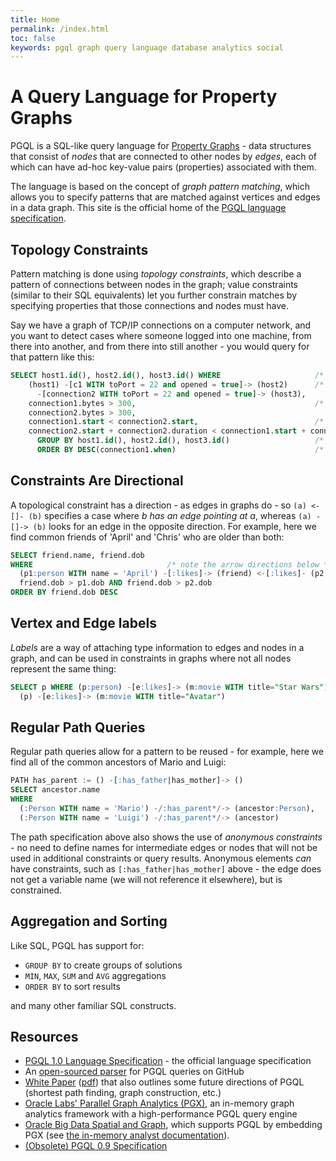 ```yaml
---
title: Home
permalink: /index.html
toc: false
keywords: pgql graph query language database analytics social
---
```


A Query Language for Property Graphs
====================================

PGQL is a SQL-like query language for [Property Graphs](https://github.com/tinkerpop/blueprints/wiki/Property-Graph-Model) - data structures that consist of *nodes* that are connected to other nodes by *edges*, each of which can have ad-hoc key-value pairs (properties) associated with them.

The language is based on the concept of *graph pattern matching*, which allows you to specify patterns that are matched against vertices and edges in a data graph.  This site is the official home of the [PGQL language specification](spec/1.0/).


Topology Constraints
--------------------

Pattern matching is done using *topology constraints*, which describe a pattern of connections between nodes
in the graph;  value constraints (similar to their SQL equivalents) let you further constrain matches by specifying
properties that those connections and nodes must have.

Say we have a graph of TCP/IP connections on a computer network, and you want to detect cases where someone logged into
one machine, from there into another, and from there into still another - you would query for that pattern like this:

```sql
SELECT host1.id(), host2.id(), host3.id() WHERE                     /* choose what to return */
    (host1) -[c1 WITH toPort = 22 and opened = true]-> (host2)      /* topology must match this pattern */
      -[connection2 WITH toPort = 22 and opened = true]-> (host3),
    connection1.bytes > 300,                                        /* meaningful amount of data was exchanged */
    connection2.bytes > 300,
    connection1.start < connection2.start,                          /* second connection within time-frame of first */
    connection2.start + connection2.duration < connection1.start + connection1.duration
      GROUP BY host1.id(), host2.id(), host3.id()                   /* aggregate multiple matching connections */
      ORDER BY DESC(connection1.when)                               /* reverse sort chronologically */
```


Constraints Are Directional
---------------------------

A topological constraint has a direction - as edges in graphs do - so `(a) <-[]- (b)`
specifies a case where *b has an edge pointing at a*, whereas `(a) -[]-> (b)` looks
for an edge in the opposite direction.  For example, here we find common friends of
'April' and 'Chris' who are older than both:

```sql
SELECT friend.name, friend.dob
WHERE                              /* note the arrow directions below */
  (p1:person WITH name = 'April') -[:likes]-> (friend) <-[:likes]- (p2:person WITH name = 'Chris'),
  friend.dob > p1.dob AND friend.dob > p2.dob
ORDER BY friend.dob DESC
```

Vertex and Edge labels
----------------------

*Labels* are a way of attaching type information to edges and nodes in a graph, and can be used in
constraints in graphs where not all nodes represent the same thing:

```sql
SELECT p WHERE (p:person) -[e:likes]-> (m:movie WITH title="Star Wars"),
  (p) -[e:likes]-> (m:movie WITH title="Avatar")
```

Regular Path Queries
--------------------

Regular path queries allow for a pattern to be reused - for example, here we
find all of the common ancestors of Mario and Luigi:

```sql
PATH has_parent := () -[:has_father|has_mother]-> ()
SELECT ancestor.name
WHERE
  (:Person WITH name = 'Mario') -/:has_parent*/-> (ancestor:Person),
  (:Person WITH name = 'Luigi') -/:has_parent*/-> (ancestor)
```

The path specification above also shows the use of *anonymous constraints* - no
need to define names for intermediate edges or nodes that will not be used in
additional constraints or query results.  Anonymous elements *can* have constraints,
such as `[:has_father|has_mother]` above - the edge does not get a variable name
(we will not reference it elsewhere), but is constrained.

Aggregation and Sorting
-----------------------

Like SQL, PGQL has support for:

 * `GROUP BY` to create groups of solutions
 * `MIN`, `MAX`, `SUM` and `AVG` aggregations
 * `ORDER BY` to sort results

 and many other familiar SQL constructs.


Resources
---------

 - [PGQL 1.0 Language Specification](spec/1.0/) - the official language specification
 - An [open-sourced parser](https://github.com/oracle/pgql-lang) for PGQL queries on GitHub
 - [White Paper](http://dl.acm.org/citation.cfm?id=2960421) ([pdf](http://event.cwi.nl/grades/2016/07-VanRest.pdf)) that also outlines some future directions of PGQL
   (shortest path finding, graph construction, etc.)
 - [Oracle Labs' Parallel Graph Analytics (PGX)](http://www.oracle.com/technetwork/oracle-labs/parallel-graph-analytics/overview/index.html), an in-memory graph analytics framework with a high-performance PGQL query engine
 - [Oracle Big Data Spatial and Graph](http://www.oracle.com/technetwork/database/database-technologies/bigdata-spatialandgraph/overview/index.html), which supports PGQL by embedding PGX
   (see [the in-memory analyst documentation](http://docs.oracle.com/bigdata/bda45/BDSPA/using-inmem-analytics.htm#BDSPA264)).
 - [(Obsolete) PGQL 0.9 Specification](https://docs.oracle.com/cd/E56133_01/1.2.1/PGQL_Specification.pdf)
